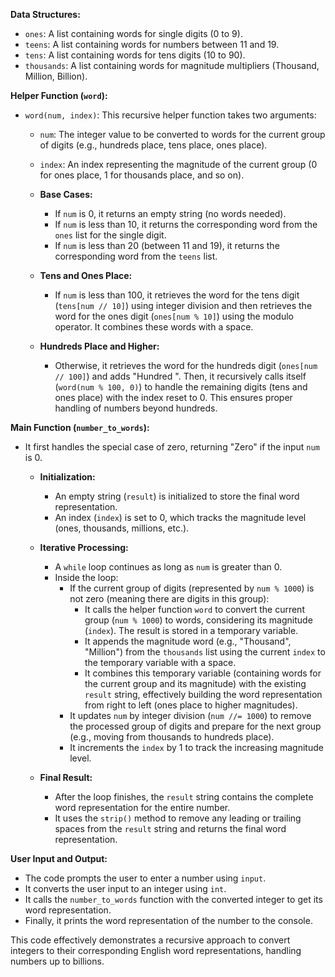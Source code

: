 **Data Structures:**

- `ones`: A list containing words for single digits (0 to 9).
- `teens`: A list containing words for numbers between 11 and 19.
- `tens`: A list containing words for tens digits (10 to 90).
- `thousands`: A list containing words for magnitude multipliers (Thousand, Million, Billion).

**Helper Function (`word`):**

- `word(num, index)`: This recursive helper function takes two arguments:
    - `num`: The integer value to be converted to words for the current group of digits (e.g., hundreds place, tens place, ones place).
    - `index`: An index representing the magnitude of the current group (0 for ones place, 1 for thousands place, and so on).

  - **Base Cases:**
    - If `num` is 0, it returns an empty string (no words needed).
    - If `num` is less than 10, it returns the corresponding word from the `ones` list for the single digit.
    - If `num` is less than 20 (between 11 and 19), it returns the corresponding word from the `teens` list.

  - **Tens and Ones Place:**
    - If `num` is less than 100, it retrieves the word for the tens digit (`tens[num // 10]`) using integer division and then retrieves the word for the ones digit (`ones[num % 10]`) using the modulo operator. It combines these words with a space.

  - **Hundreds Place and Higher:**
    - Otherwise, it retrieves the word for the hundreds digit (`ones[num // 100]`) and adds "Hundred ". Then, it recursively calls itself (`word(num % 100, 0)`) to handle the remaining digits (tens and ones place) with the index reset to 0. This ensures proper handling of numbers beyond hundreds.

**Main Function (`number_to_words`):**

- It first handles the special case of zero, returning "Zero" if the input `num` is 0.

  - **Initialization:**
    - An empty string (`result`) is initialized to store the final word representation.
    - An index (`index`) is set to 0, which tracks the magnitude level (ones, thousands, millions, etc.).

  - **Iterative Processing:**
    - A `while` loop continues as long as `num` is greater than 0.
    - Inside the loop:
      - If the current group of digits (represented by `num % 1000`) is not zero (meaning there are digits in this group):
        - It calls the helper function `word` to convert the current group (`num % 1000`) to words, considering its magnitude (`index`). The result is stored in a temporary variable.
        - It appends the magnitude word (e.g., "Thousand", "Million") from the `thousands` list using the current `index` to the temporary variable with a space.
        - It combines this temporary variable (containing words for the current group and its magnitude) with the existing `result` string, effectively building the word representation from right to left (ones place to higher magnitudes).
      - It updates `num` by integer division (`num //= 1000`) to remove the processed group of digits and prepare for the next group (e.g., moving from thousands to hundreds place).
      - It increments the `index` by 1 to track the increasing magnitude level.

  - **Final Result:**
    - After the loop finishes, the `result` string contains the complete word representation for the entire number.
    - It uses the `strip()` method to remove any leading or trailing spaces from the `result` string and returns the final word representation.

**User Input and Output:**

- The code prompts the user to enter a number using `input`.
- It converts the user input to an integer using `int`.
- It calls the `number_to_words` function with the converted integer to get its word representation.
- Finally, it prints the word representation of the number to the console.

This code effectively demonstrates a recursive approach to convert integers to their corresponding English word representations, handling numbers up to billions.